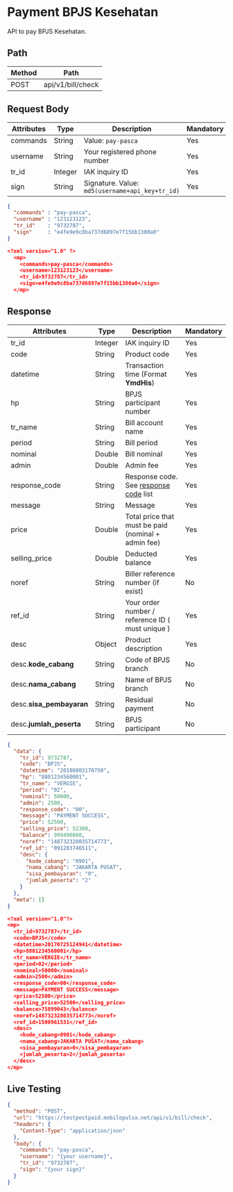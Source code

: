 # Payment BPJS Kesehatan

API to pay BPJS Kesehatan.

## Path

Method | Path 
---------|----------
 POST | api/v1/bill/check

## Request Body

<!-- title: Request Attributes -->
Attributes | Type | Description | Mandatory
---------|----------|---------|----------
commands | String | Value: `pay-pasca` | Yes
username | String | Your registered phone number | Yes
tr_id | Integer | IAK inquiry ID | Yes
sign | String | Signature. Value: `md5(username+api_key+tr_id)` | Yes

<!--
type: tab
title: JSON
-->

```json
{
  "commands" : "pay-pasca",
  "username" : "123123123", 
  "tr_id"    : "9732787",
  "sign"     : "e4fe9e9c8ba737d6897e7f15bb1380a0"
}
```

<!--
type: tab
title: XML
-->

```json
<?xml version="1.0" ?>
  <mp>
    <commands>pay-pasca</commands>
    <username>123123123</username>
    <tr_id>9732787</tr_id>
    <sign>e4fe9e9c8ba737d6897e7f15bb1380a0</sign>
  </mp>
```
<!-- type: tab-end -->

## Response

<!-- title: Response Attributes -->
Attributes | Type | Description | Mandatory
---------|----------|---------|----------
tr_id | Integer | IAK inquiry ID | Yes
code | String | Product code | Yes
datetime | String | Transaction time (Format **YmdHis**) | Yes 
hp | String | BPJS participant number | Yes
tr_name | String | Bill account name | Yes
period | String | Bill period | Yes
nominal | Double | Bill nominal | Yes
admin | Double | Admin fee | Yes
response_code | String | Response code. See [response code](../../../response-code.md) list | Yes
message | String | Message | Yes
price | Double | Total price that must be paid (nominal + admin fee) | Yes
selling_price | Double | Deducted balance | Yes
noref | String | Biller reference number (if exist) | No
ref_id | String | Your order number / reference ID ( must unique ) | Yes
desc | Object | Product description | Yes
desc.**kode_cabang** | String | Code of BPJS branch | No
desc.**nama_cabang** | String | Name of BPJS branch | No
desc.**sisa_pembayaran** | String | Residual payment | No
desc.**jumlah_peserta** | String | BPJS participant | No

<!--
type: tab
title: JSON
-->

```json
{
  "data": {
    "tr_id": 9732787,
    "code": "BPJS",
    "datetime": "20180803170750",
    "hp": "8801234560001",
    "tr_name": "VERGIE",
    "period": "02",
    "nominal": 50000,
    "admin": 2500,
    "response_code": "00",
    "message": "PAYMENT SUCCESS",
    "price": 52500,
    "selling_price": 52300,
    "balance": 999490800,
    "noref": "148732328035714773",
    "ref_id": "091283746511",
    "desc": {
      "kode_cabang": "0901",
      "nama_cabang": "JAKARTA PUSAT",
      "sisa_pembayaran": "0",
      "jumlah_peserta": "2"
    }
  },
  "meta": []
}
```

<!--
type: tab
title: XML
-->

```json
<?xml version="1.0"?>
<mp>
  <tr_id>9732787</tr_id>
  <code>BPJS</code>
  <datetime>20170725124941</datetime>
  <hp>8801234560001</hp>
  <tr_name>VERGIE</tr_name>
  <period>02</period>
  <nominal>50000</nominal>
  <admin>2500</admin>
  <response_code>00</response_code>
  <message>PAYMENT SUCCESS</message>
  <price>52500</price>
  <selling_price>52500</selling_price>
  <balance>75899043</balance>
  <noref>148732328035714773</noref>
  <ref_id>1500961531</ref_id>
  <desc>
    <kode_cabang>0901</kode_cabang>
    <nama_cabang>JAKARTA PUSAT</nama_cabang>
    <sisa_pembayaran>0</sisa_pembayaran>
    <jumlah_peserta>2</jumlah_peserta>
  </desc>
</mp>
```
<!-- type: tab-end -->

## Live Testing

```json http
{
  "method": "POST",
  "url": "https://testpostpaid.mobilepulsa.net/api/v1/bill/check",
  "headers": {
    "Content-Type": "application/json"
  },
  "body": {
    "commands": "pay-pasca",
    "username": "{your username}",
    "tr_id": "9732787",
    "sign": "{your sign}"
  }
}
```
